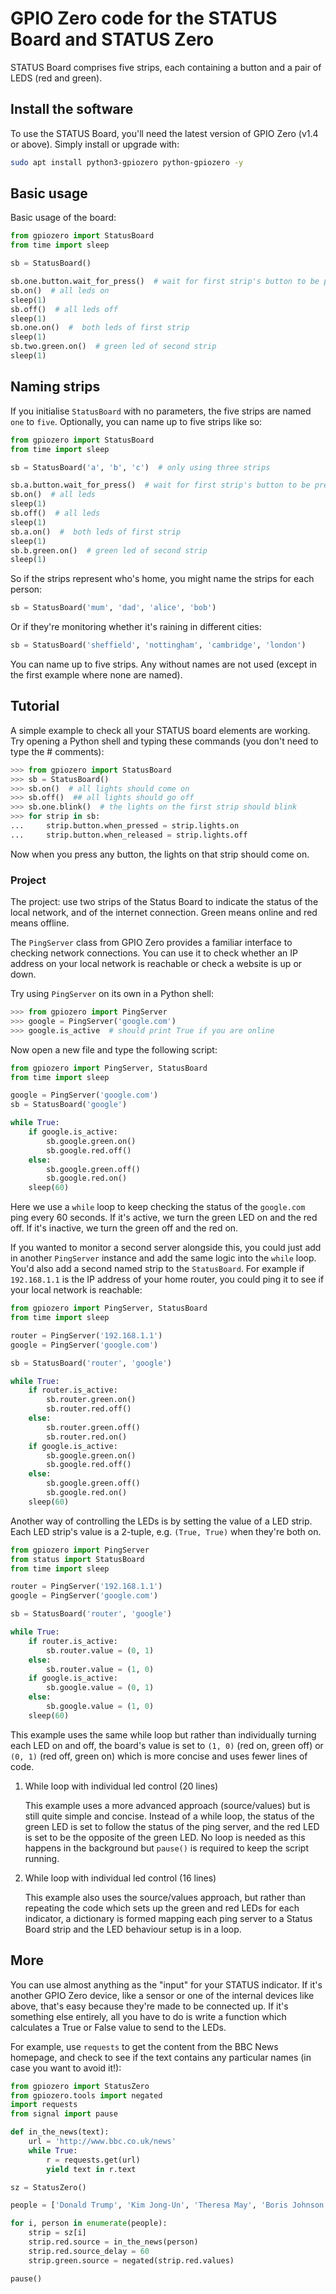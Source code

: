 # GPIO Zero code for the STATUS Board and STATUS Zero

STATUS Board comprises five strips, each containing a button and a pair of LEDS
(red and green).

## Install the software

To use the STATUS Board, you'll need the latest version of GPIO Zero (v1.4 or
above). Simply install or upgrade with:

```bash
sudo apt install python3-gpiozero python-gpiozero -y
```

## Basic usage

Basic usage of the board:

```python
from gpiozero import StatusBoard
from time import sleep

sb = StatusBoard()

sb.one.button.wait_for_press()  # wait for first strip's button to be pressed
sb.on()  # all leds on
sleep(1)
sb.off()  # all leds off
sleep(1)
sb.one.on()  #  both leds of first strip
sleep(1)
sb.two.green.on()  # green led of second strip
sleep(1)
```

## Naming strips

If you initialise `StatusBoard` with no parameters, the five strips are named `one` to `five`. Optionally, you can name up to five strips like so:

```python
from gpiozero import StatusBoard
from time import sleep

sb = StatusBoard('a', 'b', 'c')  # only using three strips

sb.a.button.wait_for_press()  # wait for first strip's button to be pressed
sb.on()  # all leds
sleep(1)
sb.off()  # all leds
sleep(1)
sb.a.on()  #  both leds of first strip
sleep(1)
sb.b.green.on()  # green led of second strip
sleep(1)
```

So if the strips represent who's home, you might name the strips for each
person:

```python
sb = StatusBoard('mum', 'dad', 'alice', 'bob')
```

Or if they're monitoring whether it's raining in different cities:

```python
sb = StatusBoard('sheffield', 'nottingham', 'cambridge', 'london')
```

You can name up to five strips. Any without names are not used (except in the
  first example where none are named).

## Tutorial

A simple example to check all your STATUS board elements are working. Try
opening a Python shell and typing these commands (you don't need to type the #
comments):

```python
>>> from gpiozero import StatusBoard
>>> sb = StatusBoard()
>>> sb.on()  # all lights should come on
>>> sb.off()  ## all lights should go off
>>> sb.one.blink()  # the lights on the first strip should blink
>>> for strip in sb:
...     strip.button.when_pressed = strip.lights.on
...     strip.button.when_released = strip.lights.off
```

Now when you press any button, the lights on that strip should come on.

### Project

The project: use two strips of the Status Board to indicate the status of the
local network, and of the internet connection. Green means online and red means
offline.

The `PingServer` class from GPIO Zero provides a familiar interface to checking
network connections. You can use it to check whether an IP address on your local
network is reachable or check a website is up or down.

Try using `PingServer` on its own in a Python shell:

```python
>>> from gpiozero import PingServer
>>> google = PingServer('google.com')
>>> google.is_active  # should print True if you are online
```

Now open a new file and type the following script:

```python
from gpiozero import PingServer, StatusBoard
from time import sleep

google = PingServer('google.com')
sb = StatusBoard('google')

while True:
    if google.is_active:
        sb.google.green.on()
        sb.google.red.off()
    else:
        sb.google.green.off()
        sb.google.red.on()
    sleep(60)
```

Here we use a `while` loop to keep checking the status of the `google.com` ping
every 60 seconds. If it's active, we turn the green LED on and the red off. If
it's inactive, we turn the green off and the red on.

If you wanted to monitor a second server alongside this, you could just add in
another `PingServer` instance and add the same logic into the `while` loop.
You'd also add a second named strip to the `StatusBoard`. For example if
`192.168.1.1` is the IP address of your home router, you could ping it to see if
your local network is reachable:

```python
from gpiozero import PingServer, StatusBoard
from time import sleep

router = PingServer('192.168.1.1')
google = PingServer('google.com')

sb = StatusBoard('router', 'google')

while True:
    if router.is_active:
        sb.router.green.on()
        sb.router.red.off()
    else:
        sb.router.green.off()
        sb.router.red.on()
    if google.is_active:
        sb.google.green.on()
        sb.google.red.off()
    else:
        sb.google.green.off()
        sb.google.red.on()
    sleep(60)
```

Another way of controlling the LEDs is by setting the value of a LED strip. Each
LED strip's value is a 2-tuple, e.g. `(True, True)` when they're both on.

```python
from gpiozero import PingServer
from status import StatusBoard
from time import sleep

router = PingServer('192.168.1.1')
google = PingServer('google.com')

sb = StatusBoard('router', 'google')

while True:
    if router.is_active:
        sb.router.value = (0, 1)
    else:
        sb.router.value = (1, 0)
    if google.is_active:
        sb.google.value = (0, 1)
    else:
        sb.google.value = (1, 0)
    sleep(60)
```

This example uses the same while loop but rather than individually turning each
LED on and off, the board's value is set to `(1, 0)` (red on, green off) or
`(0, 1)` (red off, green on) which is more concise and uses fewer lines of code.

1. While loop with individual led control (20 lines)

    This example uses a more advanced approach (source/values) but is still quite simple and concise. Instead of a while loop, the status of the green LED is set to follow the status of the ping server, and the red LED is set to be the opposite of the green LED. No loop is needed as this happens in the background but `pause()` is required to keep the script running.

1. While loop with individual led control (16 lines)

    This example also uses the source/values approach, but rather than repeating the code which sets up the green and red LEDs for each indicator, a dictionary is formed mapping each ping server to a Status Board strip and the LED behaviour setup is in a loop.

## More

You can use almost anything as the "input" for your STATUS indicator. If it's
another GPIO Zero device, like a sensor or one of the internal devices like
above, that's easy because they're made to be connected up. If it's something
else entirely, all you have to do is write a function which calculates a True or
False value to send to the LEDs.

For example, use `requests` to get the content from the BBC News homepage, and
check to see if the text contains any particular names (in case you want to
avoid it!):

```python
from gpiozero import StatusZero
from gpiozero.tools import negated
import requests
from signal import pause

def in_the_news(text):
    url = 'http://www.bbc.co.uk/news'
    while True:
        r = requests.get(url)
        yield text in r.text

sz = StatusZero()

people = ['Donald Trump', 'Kim Jong-Un', 'Theresa May', 'Boris Johnson']

for i, person in enumerate(people):
    strip = sz[i]
    strip.red.source = in_the_news(person)
    strip.red.source_delay = 60
    strip.green.source = negated(strip.red.values)

pause()
```
